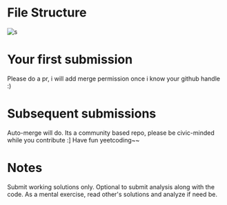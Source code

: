 
# File Structure

![s](fs.png)


# Your first submission

Please do a pr, i will add merge permission once i know your github handle :)

# Subsequent submissions

Auto-merge will do. Its a community based repo, please be civic-minded while you contribute :] Have fun yeetcoding~~

# Notes

Submit working solutions only. Optional to submit analysis along with the code. As a mental exercise, read other's solutions and analyze if need be.